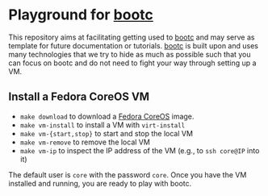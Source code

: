 # Playground for [bootc](https://github.com/containers/bootc)

This repository aims at facilitating getting used to [bootc](https://github.com/containers/bootc) and may serve as template for future documentation or tutorials.
[bootc](https://github.com/containers/bootc) is built upon and uses many technologies that we try to hide as much as possible such that you can focus on bootc and do not need to fight your way through setting up a VM.

## Install a Fedora CoreOS VM

* `make download` to download a [Fedora CoreOS](https://docs.fedoraproject.org/en-US/fedora-coreos/getting-started/) image.
* `make vm-install` to install a VM with `virt-install`
* `make vm-{start,stop}` to start and stop the local VM
* `make vm-remove` to remove the local VM
* `make vm-ip` to inspect the IP address of the VM (e.g., to `ssh core@IP` into it)

The default user is `core` with the password `core`.  Once you have the VM installed and running, you are ready to play with bootc.
